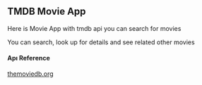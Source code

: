 <h2>TMDB Movie App </h2>
<p>Here is Movie App with tmdb api you can search for movies</p>
<p>You can search, look up for details and see related other movies</p>

<h4>Apı Reference</h4> <a href="https://developer.themoviedb.org/docs">themoviedb.org</a>

